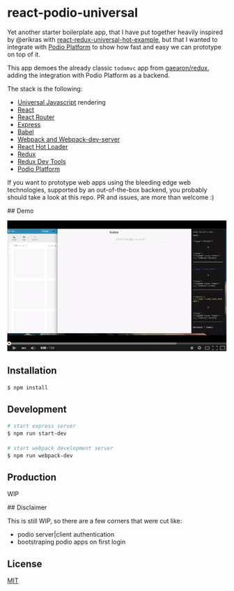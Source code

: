 # react-podio-universal

Yet another starter boilerplate app, that I have put together heavily inspired by @erikras with [react-redux-universal-hot-example](https://github.com/erikras/react-redux-universal-hot-example), but that I wanted to integrate with [Podio Platform](https://platform.podio.com) to show how fast and easy we can prototype on top of it.

This app demoes the already classic `todomvc` app from [gaearon/redux](https://github.com/gaearon/redux), adding the integration with Podio Platform as a backend.

The stack is the following:
  * [Universal Javascript](https://medium.com/@mjackson/universal-javascript-4761051b7ae9) rendering
  * [React](https://github.com/facebook/react)
  * [React Router](https://github.com/rackt/react-router)
  * [Express](http://expressjs.com/)
  * [Babel](http://babeljs.io/)
  * [Webpack and Webpack-dev-server](http://webpack.github.io/)
  * [React Hot Loader](https://github.com/gaearon/react-hot-loader)
  * [Redux](https://github.com/gaearon/redux)
  * [Redux Dev Tools](https://github.com/gaearon/redux-devtools)
  * [Podio Platform](https://platform.podio.com)

If you want to prototype web apps using the bleeding edge web technologies, supported by an out-of-the-box backend, you probably should take a look at this repo. PR and issues, are more than welcome :)

## Demo

[![Screenshot](https://raw.githubusercontent.com/albertfdp/react-podio-universal/master/docs/demo.png)](https://www.youtube.com/watch?v=NWdK5q9Ow2c&feature=youtu.be)

## Installation

```sh
$ npm install
```

## Development

```sh
# start express server
$ npm run start-dev

# start webpack development server
$ npm run webpack-dev
```

## Production

WIP

## Disclaimer

This is still WIP, so there are a few corners that were cut like:
  * podio server|client authentication
  * bootstraping podio apps on first login

## License

[MIT](https://github.com/albertfdp/react-podio-universal/blob/master/LICENSE)
